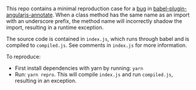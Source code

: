 This repo contains a minimal reproduction case for a [bug](https://github.com/schmod/babel-plugin-angularjs-annotate/issues/47) in [babel-plugin-angularjs-annotate](https://github.com/schmod/babel-plugin-angularjs-annotate). When a class method has the same name as an import with an underscore prefix, the method name will incorrectly shadow the import, resulting in a runtime exception.

The source code is contained in `index.js`, which runs through babel and is compiled to `compiled.js`. See comments in `index.js` for more information.

To reproduce:

* First install dependencies with yarn by running: `yarn`
* Run: `yarn repro`. This will compile `index.js` and run `compiled.js`, resulting in an exception.
